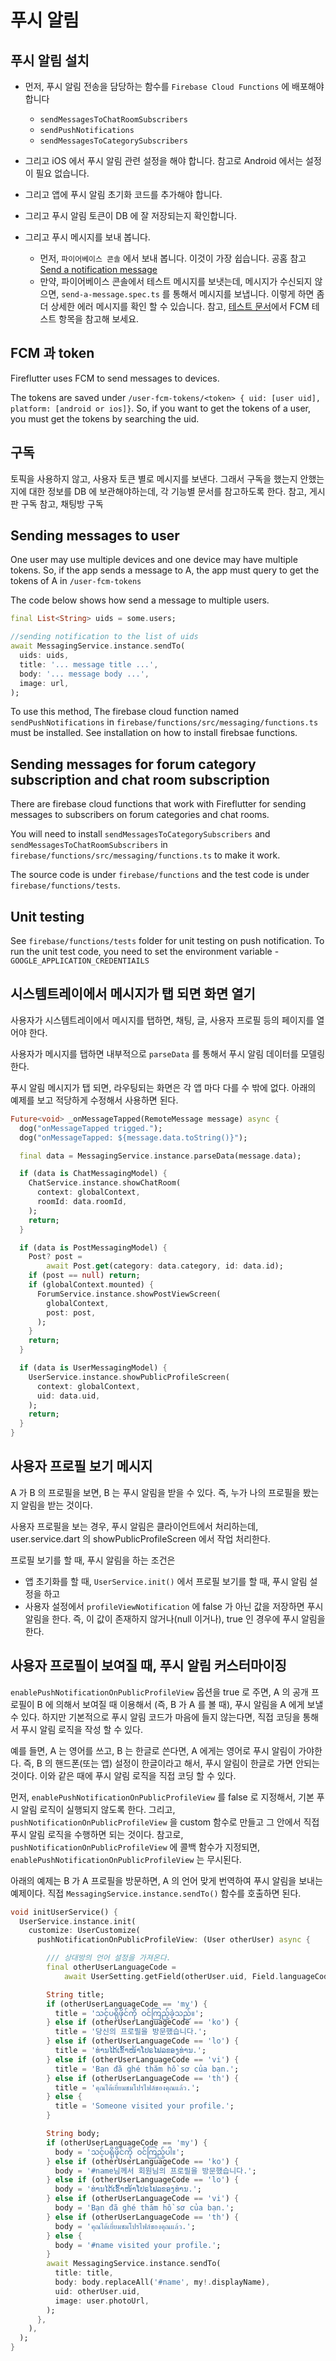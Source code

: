 # 푸시 알림


## 푸시 알림 설치

- 먼저, 푸시 알림 전송을 담당하는 함수를 `Firebase Cloud Functions` 에 배포해야 합니다
  - `sendMessagesToChatRoomSubscribers`
  - `sendPushNotifications`
  - `sendMessagesToCategorySubscribers`

- 그리고 iOS 에서 푸시 알림 관련 설정을 해야 합니다. 참고로 Android 에서는 설정이 필요 없습니다.

- 그리고 앱에 푸시 알림 초기화 코드를 추가해야 합니다.

- 그리고 푸시 알림 토큰이 DB 에 잘 저장되는지 확인합니다.

- 그리고 푸시 메시지를 보내 봅니다.
  - 먼저, `파이어베이스 콘솔` 에서 보내 봅니다. 이것이 가장 쉽습니다. 공홈 참고 [Send a notification message](https://firebase.google.com/docs/cloud-messaging/flutter/first-message?_gl=1*13pdja2*_up*MQ..*_ga*NjAwOTEyNC4xNzExMjU4MDcx*_ga_CW55HF8NVT*MTcxMTI1ODA3MC4xLjAuMTcxMTI1ODA3MC4wLjAuMA..#send_a_test_notification_message)
  - 만약, 파이어베이스 콘솔에서 테스트 메시지를 보냇는데, 메시지가 수신되지 않으면, `send-a-message.spec.ts` 를 통해서 메시지를 보냅니다. 이렇게 하면 좀 더 상세한 에러 메시지를 확인 할 수 있습니다. 참고, [테스트 문서](./test.md)에서 FCM 테스트 항목을 참고해 보세요.



## FCM 과 token

Fireflutter uses FCM to send messages to devices.

The tokens are saved under `/user-fcm-tokens/<token> { uid: [user uid], platform: [android or ios]}`. So, if you want to get the tokens of a user, you must get the tokens by searching the uid.

## 구독

토픽을 사용하지 않고, 사용자 토큰 별로 메시지를 보낸다. 그래서 구독을 했는지 안했는지에 대한 정보를 DB 에 보관해야하는데, 각 기능별 문서를 참고하도록 한다.
참고, 게시판 구독
참고, 채팅방 구독

## Sending messages to user

One user may use multiple devices and one device may have multiple tokens. So, if the app sends a message to A, the app must query to get the tokens of A in `/user-fcm-tokens`

The code below shows how send a message to multiple users.

```dart
final List<String> uids = some.users;

//sending notification to the list of uids
await MessagingService.instance.sendTo(
  uids: uids,
  title: '... message title ...',
  body: '... message body ...',
  image: url,
);
```

To use this method, The firebase cloud function named `sendPushNotifications` in `firebase/functions/src/messaging/functions.ts` must be installed. See installation on how to install firebsae functions.

## Sending messages for forum category subscription and chat room subscription

There are firebase cloud functions that work with Fireflutter for sending messages to subscribers on forum categories and chat rooms.

You will need to install `sendMessagesToCategorySubscribers` and `sendMessagesToChatRoomSubscribers` in `firebase/functions/src/messaging/functions.ts` to make it work.

The source code is under `firebase/functions` and the test code is under `firebase/functions/tests`.

## Unit testing

See `firebase/functions/tests` folder for unit testing on push notification. To run the unit test code, you need to set the environment variable - `GOOGLE_APPLICATION_CREDENTIAILS`

## 시스템트레이에서 메시지가 탭 되면 화면 열기

사용자가 시스템트레이에서 메시지를 탭하면, 채팅, 글, 사용자 프로필 등의 페이지를 열어야 한다.

사용자가 메시지를 탭하면 내부적으로 `parseData` 를 통해서 푸시 알림 데이터를 모델링한다.

푸시 알림 메시지가 탭 되면, 라우팅되는 화면은 각 앱 마다 다를 수 밖에 없다. 아래의 예제를 보고 적당하게 수정해서 사용하면 된다.

```dart
Future<void> _onMessageTapped(RemoteMessage message) async {
  dog("onMessageTapped trigged.");
  dog("onMessageTapped: ${message.data.toString()}");

  final data = MessagingService.instance.parseData(message.data);

  if (data is ChatMessagingModel) {
    ChatService.instance.showChatRoom(
      context: globalContext,
      roomId: data.roomId,
    );
    return;
  }

  if (data is PostMessagingModel) {
    Post? post =
        await Post.get(category: data.category, id: data.id);
    if (post == null) return;
    if (globalContext.mounted) {
      ForumService.instance.showPostViewScreen(
        globalContext,
        post: post,
      );
    }
    return;
  }

  if (data is UserMessagingModel) {
    UserService.instance.showPublicProfileScreen(
      context: globalContext,
      uid: data.uid,
    );
    return;
  }
}
```

## 사용자 프로필 보기 메시지

A 가 B 의 프로필을 보면, B 는 푸시 알림을 받을 수 있다. 즉, 누가 나의 프로필을 봤는지 알림을 받는 것이다.

사용자 프로필을 보는 경우, 푸시 알림은 클라이언트에서 처리하는데, user.service.dart 의 showPublicProfileScreen 에서 작업 처리한다.

프로필 보기를 할 때, 푸시 알림을 하는 조건은

- 앱 초기화를 할 때, `UserService.init()` 에서 프로필 보기를 할 때, 푸시 알림 설정을 하고
- 사용자 설정에서 `profileViewNotification` 에 false 가 아닌 값을 저장하면 푸시 알림을 한다. 즉, 이 값이 존재하지 않거나(null 이거나), true 인 경우에 푸시 알림을 한다.




## 사용자 프로필이 보여질 때, 푸시 알림 커스터마이징

`enablePushNotificationOnPublicProfileView` 옵션을 true 로 주면, A 의 공개 프로필이 B 에 의해서 보여질 때 이용해서 (즉, B 가 A 를 볼 때), 푸시 알림을 A 에게 보낼 수 있다. 하지만 기본적으로 푸시 알림 코드가 마음에 들지 않는다면, 직접 코딩을 통해서 푸시 알림 로직을 작성 할 수 있다.

예를 들면, A 는 영어를 쓰고, B 는 한글로 쓴다면, A 에게는 영어로 푸시 알림이 가야한다. 즉, B 의 핸드폰(또는 앱) 설정이 한글이라고 해서, 푸시 알림이 한글로 가면 안되는 것이다. 이와 같은 때에 푸시 알림 로직을 직접 코딩 할 수 있다.

먼저, `enablePushNotificationOnPublicProfileView` 를 false 로 지정해서, 기본 푸시 알림 로직이 실행되지 않도록 한다. 그리고, `pushNotificationOnPublicProfileView` 을 custom 함수로 만들고 그 안에서 직접 푸시 알림 로직을 수행하면 되는 것이다. 참고로, `pushNotificationOnPublicProfileView` 에 콜백 함수가 지정되면, `enablePushNotificationOnPublicProfileView` 는 무시된다.

아래의 예제는 B 가 A 프로필을 방문하면, A 의 언어 맞게 번역하여 푸시 알림을 보내는 예제이다. 직접 `MessagingService.instance.sendTo()` 함수를 호출하면 된다.

```dart
void initUserService() {
  UserService.instance.init(
    customize: UserCustomize(
      pushNotificationOnPublicProfileView: (User otherUser) async {

        /// 상대방의 언어 설정을 가져온다.
        final otherUserLanguageCode =
            await UserSetting.getField(otherUser.uid, Field.languageCode);

        String title;
        if (otherUserLanguageCode == 'my') {
          title = 'သင့်ပရိုဖိုင်ကို ဝင်ကြည့်ခဲ့သည်။';
        } else if (otherUserLanguageCode == 'ko') {
          title = '당신의 프로필을 방문했습니다.';
        } else if (otherUserLanguageCode == 'lo') {
          title = 'ທ່ານໄດ້ເຂົ້າໜ້າໂປຣໄຟລຂອງທ່ານ.';
        } else if (otherUserLanguageCode == 'vi') {
          title = 'Bạn đã ghé thăm hồ sơ của bạn.';
        } else if (otherUserLanguageCode == 'th') {
          title = 'คุณได้เยี่ยมชมโปรไฟล์ของคุณแล้ว.';
        } else {
          title = 'Someone visited your profile.';
        }

        String body;
        if (otherUserLanguageCode == 'my') {
          body = 'သင့်ပရိုဖိုင်ကို ဝင်ကြည့်ပါ။';
        } else if (otherUserLanguageCode == 'ko') {
          body = '#name님께서 회원님의 프로필을 방문했습니다.';
        } else if (otherUserLanguageCode == 'lo') {
          body = 'ທ່ານໄດ້ເຂົ້າໜ້າໂປຣໄຟລຂອງທ່ານ.';
        } else if (otherUserLanguageCode == 'vi') {
          body = 'Bạn đã ghé thăm hồ sơ của bạn.';
        } else if (otherUserLanguageCode == 'th') {
          body = 'คุณได้เยี่ยมชมโปรไฟล์ของคุณแล้ว.';
        } else {
          body = '#name visited your profile.';
        }
        await MessagingService.instance.sendTo(
          title: title,
          body: body.replaceAll('#name', my!.displayName),
          uid: otherUser.uid,
          image: user.photoUrl,
        );
      },
    ),
  );
}
```


